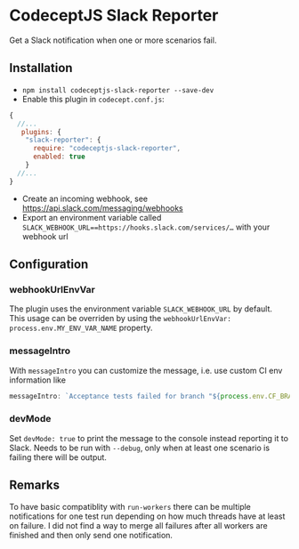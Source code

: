 # CodeceptJS Slack Reporter

Get a Slack notification when one or more scenarios fail.

## Installation

* `npm install codeceptjs-slack-reporter --save-dev`
* Enable this plugin in `codecept.conf.js`:

```js
{
  //...
   plugins: {
    "slack-reporter": {
      require: "codeceptjs-slack-reporter",
      enabled: true
    }
  //...
}
```

* Create an incoming webhook, see https://api.slack.com/messaging/webhooks
* Export an environment variable called `SLACK_WEBHOOK_URL==https://hooks.slack.com/services/…` with your webhook url

## Configuration

### webhookUrlEnvVar

The plugin uses the environment variable `SLACK_WEBHOOK_URL` by default. 
This usage can be overriden by using the `webhookUrlEnvVar: process.env.MY_ENV_VAR_NAME` property. 

### messageIntro

With `messageIntro` you can customize the message, i.e. use custom CI env information like 
```js
messageIntro: `Acceptance tests failed for branch "${process.env.CF_BRANCH}" within <${process.env.CF_BUILD_URL}|this pipeline>.`
```

### devMode

Set `devMode: true` to print the message to the console instead reporting it to Slack.
Needs to be run with `--debug`, only when at least one scenario is failing there will be output.

## Remarks

To have basic compatiblity with `run-workers` there can be multiple notifications for one test run depending on how
much threads have at least on failure. I did not find a way to merge all failures after all workers are finished and
then only send one notification.
